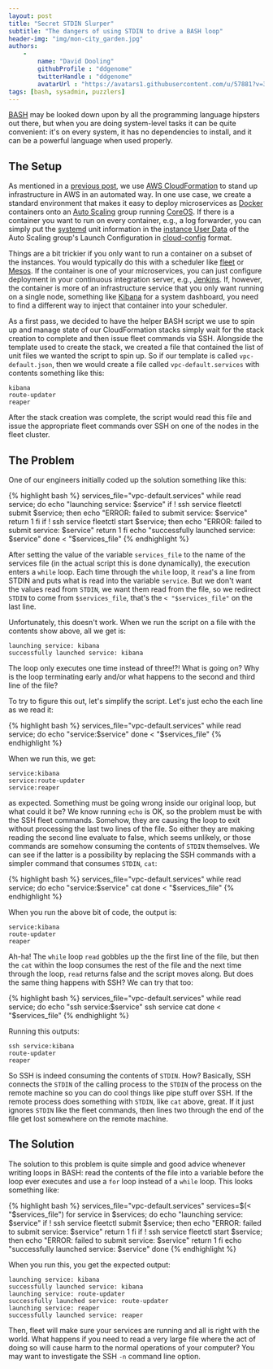 ```yaml
---
layout: post
title: "Secret STDIN Slurper"
subtitle: "The dangers of using STDIN to drive a BASH loop"
header-img: "img/mon-city_garden.jpg"
authors: 
    -
        name: "David Dooling"
        githubProfile : "ddgenome"
        twitterHandle : "ddgenome"
        avatarUrl : "https://avatars1.githubusercontent.com/u/57881?v=3"
tags: [bash, sysadmin, puzzlers]
---
```


[BASH](http://www.gnu.org/software/bash/) may be looked down upon by
all the programming language hipsters out there, but when you are
doing system-level tasks it can be quite convenient: it's on every
system, it has no dependencies to install, and it can be a powerful
language when used properly.

## The Setup

As mentioned in a
[previous post](http://engineering.monsanto.com/2015/05/22/jq-change-json/),
we use [AWS CloudFormation](http://aws.amazon.com/cloudformation/) to
stand up infrastructure in AWS in an automated way.  In one use case,
we create a standard environment that makes it easy to deploy
microservices as [Docker](https://www.docker.com/) containers onto an
[Auto Scaling](http://aws.amazon.com/autoscaling/) group running
[CoreOS](https://coreos.com/).  If there is a container you want to
run on every container, e.g., a log forwarder, you can simply put the
[systemd](http://www.freedesktop.org/wiki/Software/systemd/) unit
information in the
[instance User Data](http://docs.aws.amazon.com/AWSEC2/latest/UserGuide/user-data.html)
of the Auto Scaling group's Launch Configuration in
[cloud-config](https://coreos.com/docs/cluster-management/setup/cloudinit-cloud-config/)
format.

Things are a bit trickier if you only want to run a container on a
subset of the instances.  You would typically do this with a scheduler
like
[fleet](https://coreos.com/docs/launching-containers/launching/launching-containers-fleet/)
or [Mesos](http://mesos.apache.org/).  If the container is one of your
microservices, you can just configure deployment in your continuous
integration server, e.g., [Jenkins](https://jenkins-ci.org/).  If,
however, the container is more of an infrastructure service that you
only want running on a single node, something like
[Kibana](https://www.elastic.co/products/kibana) for a system
dashboard, you need to find a different way to inject that container
into your scheduler.

As a first pass, we decided to have the helper BASH script we use to
spin up and manage state of our CloudFormation stacks simply wait for
the stack creation to complete and then issue fleet commands via SSH.
Alongside the template used to create the stack, we created a file
that contained the list of unit files we wanted the script to spin up.
So if our template is called `vpc-default.json`, then we would create
a file called `vpc-default.services` with contents something like
this:

```
kibana
route-updater
reaper
```

After the stack creation was complete, the script would read this file
and issue the appropriate fleet commands over SSH on one of the nodes
in the fleet cluster.

## The Problem

One of our engineers initially coded up the solution something like
this:

{% highlight bash %}
services_file="vpc-default.services"
while read service; do
    echo "launching service: $service"
    if ! ssh service fleetctl submit $service; then
	    echo "ERROR: failed to submit service: $service"
	    return 1
	fi
    if ! ssh service fleetctl start $service; then
	    echo "ERROR: failed to submit service: $service"
	    return 1
    fi
	echo "successfully launched service: $service"
done < "$services_file"
{% endhighlight %}

After setting the value of the variable `services_file` to the name of
the services file (in the actual script this is done dynamically), the
execution enters a `while` loop.  Each time through the `while` loop,
it `read`'s a line from STDIN and puts what is read into the variable
`service`.  But we don't want the values read from `STDIN`, we want
them read from the file, so we redirect `STDIN` to come from
`$services_file`, that's the `< "$services_file"` on the last line.

Unfortunately, this doesn't work.  When we run the script on a file
with the contents show above, all we get is:

```
launching service: kibana
successfully launched service: kibana
```

The loop only executes one time instead of three!?!  What is going on?
Why is the loop terminating early and/or what happens to the second
and third line of the file?

To try to figure this out, let's simplify the script.  Let's just echo
the each line as we read it:

{% highlight bash %}
services_file="vpc-default.services"
while read service; do
    echo "service:$service"
done < "$services_file"
{% endhighlight %}

When we run this, we get:

```
service:kibana
service:route-updater
service:reaper
```

as expected.  Something must be going wrong inside our original loop,
but what could it be?  We know running `echo` is OK, so the problem
must be with the SSH fleet commands.  Somehow, they are causing the
loop to exit without processing the last two lines of the file.  So
either they are making reading the second line evaluate to false,
which seems unlikely, or those commands are somehow consuming the
contents of `STDIN` themselves.  We can see if the latter is a possibility
by replacing the SSH commands with a simpler command that consumes
`STDIN`, `cat`:

{% highlight bash %}
services_file="vpc-default.services"
while read service; do
    echo "service:$service"
    cat
done < "$services_file"
{% endhighlight %}

When you run the above bit of code, the output is:

```
service:kibana
route-updater
reaper
```

Ah-ha! The `while` loop `read` gobbles up the the first line of the
file, but then the `cat` within the loop consumes the rest of the file
and the next time through the loop, `read` returns false and the
script moves along.  But does the same thing happens with SSH?  We can
try that too:

{% highlight bash %}
services_file="vpc-default.services"
while read service; do
    echo "ssh service:$service"
    ssh service cat
done < "$services_file"
{% endhighlight %}

Running this outputs:

```
ssh service:kibana
route-updater
reaper
```

So SSH is indeed consuming the contents of `STDIN`.  How?  Basically,
SSH connects the `STDIN` of the calling process to the `STDIN` of the
process on the remote machine so you can do cool things like pipe
stuff over SSH.  If the remote process does something with `STDIN`,
like `cat` above, great.  If it just ignores `STDIN` like the fleet
commands, then lines two through the end of the file get lost
somewhere on the remote machine.

## The Solution

The solution to this problem is quite simple and good advice whenever
writing loops in BASH: read the contents of the file into a variable
before the loop ever executes and use a `for` loop instead of a
`while` loop.  This looks something like:

{% highlight bash %}
services_file="vpc-default.services"
services=$(< "$services_file")
for service in $services; do
    echo "launching service: $service"
    if ! ssh service fleetctl submit $service; then
        echo "ERROR: failed to submit service: $service"
        return 1
    fi
    if ! ssh service fleetctl start $service; then
        echo "ERROR: failed to submit service: $service"
        return 1
    fi
    echo "successfully launched service: $service"
done
{% endhighlight %}

When you run this, you get the expected output:

```
launching service: kibana
successfully launched service: kibana
launching service: route-updater
successfully launched service: route-updater
launching service: reaper
successfully launched service: reaper
```

Then, fleet will make sure your services are running and all is right
with the world.  What happens if you need to read a very large file
where the act of doing so will cause harm to the normal operations of
your computer?  You may want to investigate the SSH `-n` command line
option.
